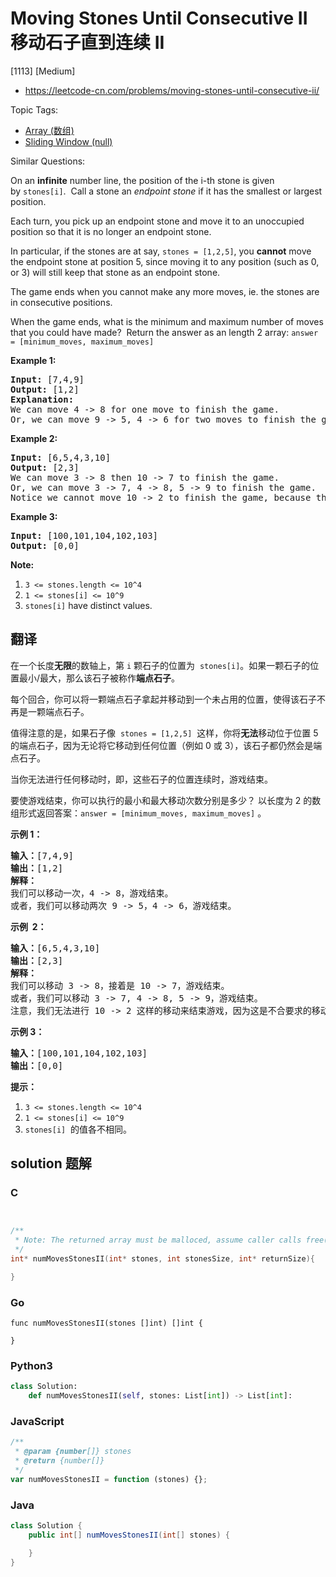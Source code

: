 # Moving Stones Until Consecutive II 移动石子直到连续 II

[1113] [Medium]

- https://leetcode-cn.com/problems/moving-stones-until-consecutive-ii/

Topic Tags:

- [Array (数组)](https://leetcode-cn.com/tag/array/)
- [Sliding Window (null)](https://leetcode-cn.com/tag/sliding-window/)

Similar Questions:

On an **infinite** number line, the position of the i-th stone is given by `stones[i]`.  Call a stone an _endpoint stone_ if it has the smallest or largest position.

Each turn, you pick up an endpoint stone and move it to an unoccupied position so that it is no longer an endpoint stone.

In particular, if the stones are at say, `stones = [1,2,5]`, you **cannot** move the endpoint stone at position 5, since moving it to any position (such as 0, or 3) will still keep that stone as an endpoint stone.

The game ends when you cannot make any more moves, ie. the stones are in consecutive positions.

When the game ends, what is the minimum and maximum number of moves that you could have made?  Return the answer as an length 2 array: `answer = [minimum_moves, maximum_moves]`

**Example 1:**

<pre><strong>Input: </strong><span id="example-input-1-1">[7,4,9]</span>
<strong>Output: </strong><span id="example-output-1">[1,2]</span>
<strong>Explanation: </strong>
We can move 4 -&gt; 8 for one move to finish the game.
Or, we can move 9 -&gt; 5, 4 -&gt; 6 for two moves to finish the game.
</pre>

**Example 2:**

<pre><strong>Input: </strong><span id="example-input-2-1">[6,5,4,3,10]</span>
<strong>Output: </strong><span id="example-output-2">[2,3]</span>
We can move 3 -&gt; 8 then 10 -&gt; 7 to finish the game.
Or, we can move 3 -&gt; 7, 4 -&gt; 8, 5 -&gt; 9 to finish the game.
Notice we cannot move 10 -&gt; 2 to finish the game, because that would be an illegal move.
</pre>

**Example 3:**

<pre><strong>Input: </strong><span id="example-input-3-1">[100,101,104,102,103]</span>
<strong>Output: </strong><span id="example-output-3">[0,0]</span></pre>

**Note:**

1.  `3 <= stones.length <= 10^4`
2.  `1 <= stones[i] <= 10^9`
3.  `stones[i]` have distinct values.

## 翻译

在一个长度**无限**的数轴上，第 `i` 颗石子的位置为  `stones[i]`。如果一颗石子的位置最小/最大，那么该石子被称作**端点石子**。

每个回合，你可以将一颗端点石子拿起并移动到一个未占用的位置，使得该石子不再是一颗端点石子。

值得注意的是，如果石子像  `stones = [1,2,5]`  这样，你将**无法**移动位于位置 5 的端点石子，因为无论将它移动到任何位置（例如 0 或 3），该石子都仍然会是端点石子。

当你无法进行任何移动时，即，这些石子的位置连续时，游戏结束。

要使游戏结束，你可以执行的最小和最大移动次数分别是多少？ 以长度为 2 的数组形式返回答案：`answer = [minimum_moves, maximum_moves]` 。

**示例 1：**

<pre><strong>输入：</strong>[7,4,9]
<strong>输出：</strong>[1,2]
<strong>解释：</strong>
我们可以移动一次，4 -&gt; 8，游戏结束。
或者，我们可以移动两次 9 -&gt; 5，4 -&gt; 6，游戏结束。
</pre>

**示例  2：**

<pre><strong>输入：</strong>[6,5,4,3,10]
<strong>输出：</strong>[2,3]
<strong>解释：</strong>
我们可以移动 3 -&gt; 8，接着是 10 -&gt; 7，游戏结束。
或者，我们可以移动 3 -&gt; 7, 4 -&gt; 8, 5 -&gt; 9，游戏结束。
注意，我们无法进行 10 -&gt; 2 这样的移动来结束游戏，因为这是不合要求的移动。
</pre>

**示例 3：**

<pre><strong>输入：</strong>[100,101,104,102,103]
<strong>输出：</strong>[0,0]</pre>

**提示：**

1.  `3 <= stones.length <= 10^4`
2.  `1 <= stones[i] <= 10^9`
3.  `stones[i]`  的值各不相同。

## solution 题解

### C

```c


/**
 * Note: The returned array must be malloced, assume caller calls free().
 */
int* numMovesStonesII(int* stones, int stonesSize, int* returnSize){

}
```

### Go

```golang
func numMovesStonesII(stones []int) []int {

}
```

### Python3

```python
class Solution:
    def numMovesStonesII(self, stones: List[int]) -> List[int]:

```

### JavaScript

```javascript
/**
 * @param {number[]} stones
 * @return {number[]}
 */
var numMovesStonesII = function (stones) {};
```

### Java

```java
class Solution {
    public int[] numMovesStonesII(int[] stones) {

    }
}
```
